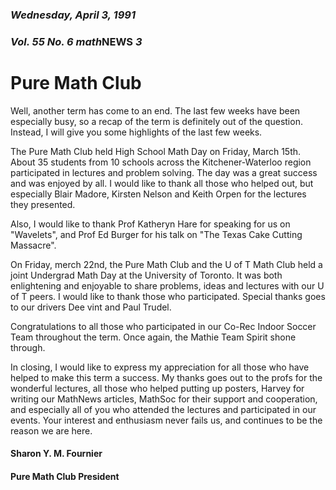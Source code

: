 ### *Wednesday, April 3, 1991*
### *Vol. 55 No. 6* *math***NEWS**  *3*
# Pure Math Club
Well, another term has come to an end. The last few weeks have been especially busy, so a recap of the term is definitely out of the question. Instead, I will give you some highlights of the last few weeks.

The Pure Math Club held High School Math Day on Friday, March 15th. About 35 students from 10 schools across the Kitchener-Waterloo region participated in lectures and problem solving. The day was a great success and was enjoyed by all. I would like to thank all those who helped out, but especially Blair Madore, Kirsten Nelson and Keith Orpen for the lectures they presented.

Also, I would like to thank Prof Katheryn Hare for speaking for us on "Wavelets", and Prof Ed Burger for his talk on "The Texas Cake Cutting Massacre".

On Friday, merch 22nd, the Pure Math Club and the U of T Math Club held a joint Undergrad Math Day at the University of Toronto. It was both enlightening and enjoyable to share problems, ideas and lectures with our U of T peers. I would like to thank those who participated. Special thanks goes to our drivers Dee vint and Paul Trudel.

Congratulations to all those who participated in our Co-Rec Indoor Soccer Team throughout the term. Once again, the Mathie Team Spirit shone through.

In closing, I would like to express my appreciation for all those who have helped to make this term a success. My thanks goes out to the profs for the wonderful lectures, all those who helped putting up posters, Harvey for writing our MathNews articles, MathSoc for their support and cooperation, and especially all of you who attended the lectures and participated in our events. Your interest and enthusiasm never fails us, and continues to be the reason we are here.

#### Sharon Y. M. Fournier
#### Pure Math Club President
